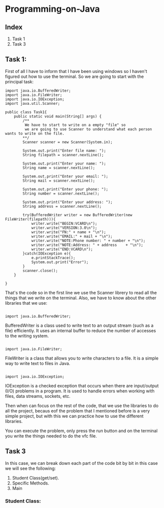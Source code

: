 # Programming-on-Java

## Index
1. Task 1
2. Task 3


## Task 1:
First of all I have to inform that I have been using windows so I haven't figured out how to use the terminal.
So we are going to start with the principal task:
```
import java.io.BufferedWriter;
import java.io.FileWriter;
import java.io.IOException;
import java.util.Scanner;

public class Task1{
    public static void main(String[] args) {
        /**
         We have to start to write on a empty "file" so
         we are going to use Scanner to understand what each person wants to write on the file.
        **/
        Scanner scanner = new Scanner(System.in);
        
        System.out.print("Enter file name: ");
        String filepath = scanner.nextLine();
      
        System.out.print("Enter your name: ");
        String name = scanner.nextLine();
        
        System.out.print("Enter your email: ");
        String mail = scanner.nextLine();
        
        System.out.print("Enter your phone: ");
        String number = scanner.nextLine();
        
        System.out.print("Enter your address: ");
        String address = scanner.nextLine();
        
        try(BufferedWriter writer = new BufferedWriter(new FileWriter(filepath))){
            writer.write("BEGIN:VCARD\n");
            writer.write("VERSION:3.0\n");
            writer.write("FN:" + name + "\n");
            writer.write("EMAIL:" + mail + "\n");
            writer.write("NOTE:Phone number: " + number + "\n");
            writer.write("NOTE:Address: " + address    + "\n");
            writer.write("END:VCARD\n");
        }catch(IOException e){
            e.printStackTrace();
            System.out.print("Error");   
        } 
        scanner.close();
    }
    
}
```
That's the code so in the first line we use the Scanner librery to read all the things that we write on the terminal. Also, we have to know about the other libraries that we use:

```

import java.io.BufferedWriter;

```
BufferedWriter is a class used to write text to an output stream (such as a file) efficiently. It uses an internal buffer to reduce the number of accesses to the writing system.

```

import java.io.FileWriter;

```
FileWriter is a class that allows you to write characters to a file. It is a simple way to write text to files in Java.

```

import java.io.IOException;

```
IOException is a checked exception that occurs when there are input/output (I/O) problems in a program. It is used to handle errors when working with files, data streams, sockets, etc.

Then when can focus on the rest of the code, that we use the libraries to do all the project, becaus eof the problem that I mentioned before is a very simple project, but with this we can practice how to use the different libraries. 

You can execute the problem, only press the run button and on the terminal you write the things needed to do the vfc file.

## Task 3

In this case, we can break down each part of the code bit by bit in this case we will see the following:
1. Student Class(get/set).
2. Specific Methods.
3. Main

### Student Class:

